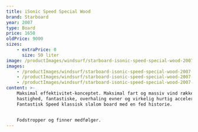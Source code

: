 ```yaml
---
title: iSonic Speed Special Wood
brand: Starboard
year: 2007
type: Board
price: 1650
oldPrice: 9000
sizes:
    - extraPrice: 0
      size: 50 liter
image: /productImages/windsurf/starboard-isonic-speed-special-wood-2007-1.jpg
images:
    - /productImages/windsurf/starboard-isonic-speed-special-wood-2007-2.png
    - /productImages/windsurf/starboard-isonic-speed-special-wood-2007-3.jpg
    - /productImages/windsurf/starboard-isonic-speed-special-wood-2007-4.png
content: >-
    Maksimal effektivitet-konceptet. Maksimal fart og massiv vind rækkevidde, maksimal topende
    hastighed, fantastiske, overhaling evner og virkelig hurtig acceleration. 
    Fantastisk Speed klassisk slalom board med en fed historie.  


    Fodstropper og finner medfølger.
---
```

